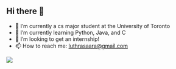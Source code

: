 ## Hi there 👋

<!--
**luthrasaara/luthrasaara** is a ✨ _special_ ✨ repository because its `README.md` (this file) appears on your GitHub profile.

Here are some ideas to get you started:

- 🔭 I’m currently a cs major student at the University of Toronto
- 🌱 I’m currently learning Python, Java and C
- 👯 I’m looking to get an internship!
- 🤔 I’m looking for help with ...
- 💬 Ask me about ...
- 📫 How to reach me: luthrasaara@gmail.com
- 😄 Pronouns: ...
- ⚡ Fun fact: ...
-->

- 🔭 I’m currently a cs major student at the University of Toronto
- 🌱 I’m currently learning Python, Java, and C
- 👯 I’m looking to get an internship!
- 📫 How to reach me: luthrasaara@gmail.com
  




![](https://leetcard.jacoblin.cool/luthrasaara?cache=0)
